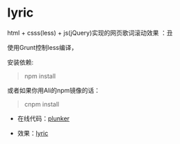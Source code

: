 # lyric

html + csss(less) + js(jQuery)实现的网页歌词滚动效果
：丑

使用Grunt控制less编译，

安装依赖:

> npm install

或者如果你用Ali的npm镜像的话：

> cnpm install

- 在线代码：[plunker](http://plnkr.co/edit/JA7zZLqhgE0nNFmTz4w8)

- 效果：[lyric](http://run.plnkr.co/U6BfpUqsjBYfopry/)
